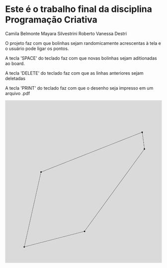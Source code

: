 # Este é o trabalho final da disciplina Programação Criativa

Camila Belmonte
Mayara Silvestrini
Roberto
Vanessa Destri

O projeto faz com que bolinhas sejam randomicamente acrescentas à tela e o usuário pode ligar os pontos.

A tecla 'SPACE' do teclado faz com que novas bolinhas sejam aditionadas ao board.

A tecla 'DELETE' do teclado faz com que as linhas anteriores sejam deletadas

A tecla 'PRINT' do teclado faz com que o desenho seja impresso em um arquivo .pdf

![Board](/connectthedots.png)
